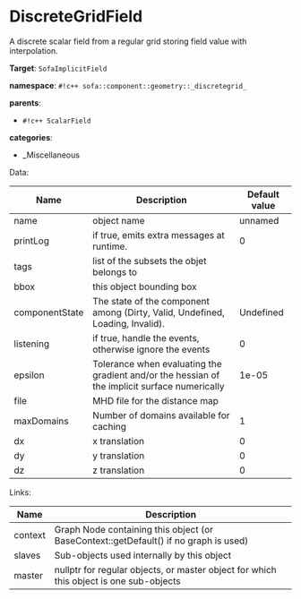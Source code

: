 # DiscreteGridField

A discrete scalar field from a regular grid storing field value with interpolation.


__Target__: `SofaImplicitField`

__namespace__: `#!c++ sofa::component::geometry::_discretegrid_`

__parents__: 

- `#!c++ ScalarField`

__categories__: 

- _Miscellaneous

Data: 

<table>
<thead>
    <tr>
        <th>Name</th>
        <th>Description</th>
        <th>Default value</th>
    </tr>
</thead>
<tbody>
	<tr>
		<td>name</td>
		<td>
object name
</td>
		<td>unnamed</td>
	</tr>
	<tr>
		<td>printLog</td>
		<td>
if true, emits extra messages at runtime.
</td>
		<td>0</td>
	</tr>
	<tr>
		<td>tags</td>
		<td>
list of the subsets the objet belongs to
</td>
		<td></td>
	</tr>
	<tr>
		<td>bbox</td>
		<td>
this object bounding box
</td>
		<td></td>
	</tr>
	<tr>
		<td>componentState</td>
		<td>
The state of the component among (Dirty, Valid, Undefined, Loading, Invalid).
</td>
		<td>Undefined</td>
	</tr>
	<tr>
		<td>listening</td>
		<td>
if true, handle the events, otherwise ignore the events
</td>
		<td>0</td>
	</tr>
	<tr>
		<td>epsilon</td>
		<td>
Tolerance when evaluating the gradient and/or the hessian of the implicit surface numerically
</td>
		<td>1e-05</td>
	</tr>
	<tr>
		<td>file</td>
		<td>
MHD file for the distance map
</td>
		<td></td>
	</tr>
	<tr>
		<td>maxDomains</td>
		<td>
Number of domains available for caching
</td>
		<td>1</td>
	</tr>
	<tr>
		<td>dx</td>
		<td>
x translation
</td>
		<td>0</td>
	</tr>
	<tr>
		<td>dy</td>
		<td>
y translation
</td>
		<td>0</td>
	</tr>
	<tr>
		<td>dz</td>
		<td>
z translation
</td>
		<td>0</td>
	</tr>

</tbody>
</table>

Links: 

| Name | Description |
| ---- | ----------- |
|context|Graph Node containing this object (or BaseContext::getDefault() if no graph is used)|
|slaves|Sub-objects used internally by this object|
|master|nullptr for regular objects, or master object for which this object is one sub-objects|



